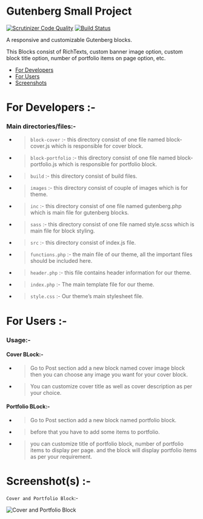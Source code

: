 # Gutenberg Small Project

[![Scrutinizer Code Quality](https://scrutinizer-ci.com/g/arth36/Gutenberg-small-project/badges/quality-score.png?b=main)](https://scrutinizer-ci.com/g/arth36/Gutenberg-small-project/?branch=main)
[![Build Status](https://scrutinizer-ci.com/g/arth36/Gutenberg-small-project/badges/build.png?b=main)](https://scrutinizer-ci.com/g/arth36/Gutenberg-small-project/build-status/main)

A responsive and customizable Gutenberg blocks.

This Blocks consist of RichTexts, custom banner image option, custom block title option, number of portfolio items on page option, etc.

* [ For Developers ](https://github.com/arth36/Gutenberg-small-project#for-developers--)
* [ For Users ](https://github.com/arth36/Gutenberg-small-project#for-users--)
* [ Screenshots ](https://github.com/arth36/Gutenberg-small-project#screenshots--)

# For Developers :-

### Main directories/files:-

 * > `block-cover` :- this directory consist of one file named block-cover.js which is responsible for cover block.
 * > `block-portfolio` :- this directory consist of one file named block-portfolio.js which is responsible for portfolio block.
 * > `build` :- this directory consist of build files.
 * > `images` :- this directory consist of couple of images which is for theme.
 * > `inc` :- this directory consist of one file named gutenberg.php which is main file for gutenberg blocks.
 * > `sass` :- this directory consist of one file named style.scss which is main file for block styling.
 * > `src` :- this directory consist of index.js file. 
 * > `functions.php` :- the main file of our theme, all the important files should be included here.
 * > `header.php` :- this file contains header information for our theme.
 * > `index.php` :- The main template file for our theme.
 * > `style.css` :- Our theme’s main stylesheet file.


# For Users :-

### Usage:-

#### Cover BLock:-

* > Go to Post section add a new block named cover image block then you can choose any image you want for your cover block.
* > You can customize cover title as well as cover description as per your choice.

#### Portfolio BLock:-

* > Go to Post section add a new block named portfolio block.
* > before that you have to add some items to portfolio.
* > you can customize title of portfolio block, number of portfolio items to display per page. and the block will display portfolio items as per your requirement.

# Screenshot(s) :-

`Cover and Portfolio Block`:-

![Cover and Portfolio Block](https://imgur.com/wCXEuy1.png)
